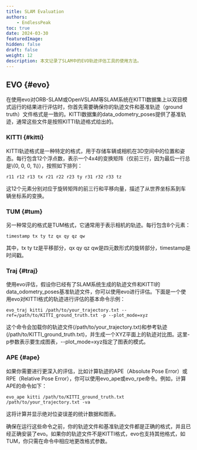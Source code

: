 ```yaml
---
title: SLAM Evaluation
authors: 
    - EndlessPeak
toc: true
date: 2024-03-30
featuredImage: 
hidden: false
draft: false
weight: 12
description: 本文记录了SLAM中的EVO轨迹评估工具的使用方法。
---
```


## EVO {#evo}

在使用evo对ORB-SLAM或OpenVSLAM等SLAM系统在KITTI数据集上以双目模式运行的结果进行评估时，你首先需要确保你的轨迹文件和基准轨迹（ground truth）文件格式是一致的。KITTI数据集的data_odometry_poses提供了基准轨迹，通常这些文件是按照KITTI轨迹格式给出的。


### KITTI {#kitti}

KITTI轨迹格式是一种特定的格式，用于存储车辆或相机在3D空间中的位置和姿态。每行包含12个浮点数，表示一个4x4的变换矩阵（仅前三行，因为最后一行总是\\(0, 0, 0, 1\\)），按照如下排列：

```text
r11 r12 r13 tx r21 r22 r23 ty r31 r32 r33 tz
```

这12个元素分别对应于旋转矩阵的前三行和平移向量，描述了从世界坐标系到车辆坐标系的变换。


### TUM {#tum}

另一种常见的格式是TUM格式，它通常用于表示相机的轨迹。每行包含8个元素：

```text
timestamp tx ty tz qx qy qz qw
```

其中，tx ty tz是平移部分，qx qy qz qw是四元数形式的旋转部分，timestamp是时间戳。


### Traj {#traj}

使用evo评估，假设你已经有了SLAM系统生成的轨迹文件和KITTI的data_odometry_poses基准轨迹文件，你可以使用evo进行评估。下面是一个使用evo对KITTI格式的轨迹进行评估的基本命令示例：

```shell
evo_traj kitti /path/to/your_trajectory.txt --ref=/path/to/KITTI_ground_truth.txt -p --plot_mode=xyz
```

这个命令会加载你的轨迹文件(/path/to/your_trajectory.txt)和参考轨迹(/path/to/KITTI_ground_truth.txt)，并生成一个XYZ平面上的轨迹对比图。这里-p参数表示要生成图表，--plot_mode=xyz指定了图表的模式。


### APE {#ape}

如果你需要进行更深入的评估，比如计算轨迹的APE（Absolute Pose Error）或RPE（Relative Pose Error），你可以使用evo_ape或evo_rpe命令。例如，计算APE的命令如下：

```shell
evo_ape kitti /path/to/KITTI_ground_truth.txt /path/to/your_trajectory.txt -va
```

这将计算并显示绝对位姿误差的统计数据和图表。

确保在运行这些命令之前，你的轨迹文件和基准轨迹文件都是正确的格式，并且已经正确安装了evo。如果你的轨迹文件不是KITTI格式，evo也支持其他格式，如TUM，你只需在命令中相应地更改格式参数。
